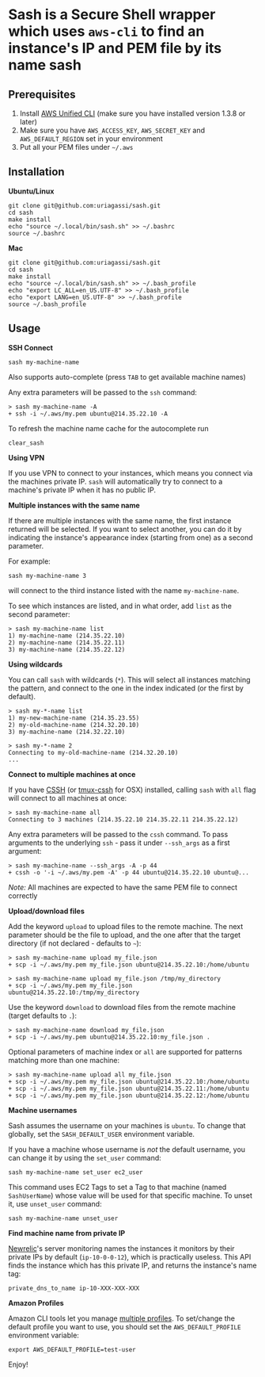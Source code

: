 __Sash is a Secure Shell wrapper which uses `aws-cli` to find an instance's IP and PEM file by its name__
sash
====

Prerequisites
-------------

1. Install [AWS Unified CLI](https://github.com/aws/aws-cli) (make sure you have installed version 1.3.8 or later)
2. Make sure you have `AWS_ACCESS_KEY`, `AWS_SECRET_KEY` and `AWS_DEFAULT_REGION` set in your environment
3. Put all your PEM files under `~/.aws`

Installation
------------

**Ubuntu/Linux**

    git clone git@github.com:uriagassi/sash.git
    cd sash
    make install
    echo "source ~/.local/bin/sash.sh" >> ~/.bashrc
    source ~/.bashrc
    
**Mac**

    git clone git@github.com:uriagassi/sash.git
    cd sash
    make install
    echo "source ~/.local/bin/sash.sh" >> ~/.bash_profile
    echo "export LC_ALL=en_US.UTF-8" >> ~/.bash_profile
    echo "export LANG=en_US.UTF-8" >> ~/.bash_profile
    source ~/.bash_profile
    

Usage
-----

**SSH Connect**

    sash my-machine-name
    
Also supports auto-complete (press `TAB` to get available machine names)

Any extra parameters will be passed to the `ssh` command:

    > sash my-machine-name -A
    + ssh -i ~/.aws/my.pem ubuntu@214.35.22.10 -A


To refresh the machine name cache for the autocomplete run

    clear_sash

**Using VPN**

If you use VPN to connect to your instances, which means you connect via the machines private IP. `sash` will automatically try to connect to a machine's private IP when it has no public IP.
    

**Multiple instances with the same name**

If there are multiple instances with the same name, the first instance returned will be selected. If you want to select another, you can do it
by indicating the instance's appearance index (starting from one) as a second parameter.

For example:

    sash my-machine-name 3

will connect to the third instance listed with the name `my-machine-name`.

To see which instances are listed, and in what order, add `list` as the second parameter:

    > sash my-machine-name list
    1) my-machine-name (214.35.22.10)
    2) my-machine-name (214.35.22.11)
    3) my-machine-name (214.35.22.12)

**Using wildcards**

You can call `sash` with wildcards (`*`). This will select all instances matching the pattern, and connect to the one in the index indicated
(or the first by default).

    > sash my-*-name list
    1) my-new-machine-name (214.35.23.55)
    2) my-old-machine-name (214.32.20.10)
    3) my-machine-name (214.32.22.10)

    > sash my-*-name 2
    Connecting to my-old-machine-name (214.32.20.10)
    ...
    
**Connect to multiple machines at once**

If you have [CSSH](http://www.unixmen.com/clusterssh-manage-multiple-ssh-sessions-on-linux/) (or [tmux-cssh](https://github.com/dennishafemann/tmux-cssh) for OSX) installed, calling `sash` with `all` flag will connect to all machines at once: 

    > sash my-machine-name all
    Connecting to 3 machines (214.35.22.10 214.35.22.11 214.35.22.12)

Any extra parameters will be passed to the `cssh` command. To pass arguments to the underlying `ssh` - pass it under `--ssh_args` as a first argument:

    > sash my-machine-name --ssh_args -A -p 44
    + cssh -o '-i ~/.aws/my.pem -A' -p 44 ubuntu@214.35.22.10 ubuntu@...

*Note:* All machines are expected to have the same PEM file to connect correctly

**Upload/download files**

Add the keyword `upload` to upload files to the remote machine. The next parameter should be the file to upload, and the one after that the target directory (if not declared - defaults to `~`):

    > sash my-machine-name upload my_file.json
    + scp -i ~/.aws/my.pem my_file.json ubuntu@214.35.22.10:/home/ubuntu

    > sash my-machine-name upload my_file.json /tmp/my_directory
    + scp -i ~/.aws/my.pem my_file.json ubuntu@214.35.22.10:/tmp/my_directory

Use the keyword `download` to download files from the remote machine (target defaults to `.`):

    > sash my-machine-name download my_file.json
    + scp -i ~/.aws/my.pem ubuntu@214.35.22.10:my_file.json .

Optional parameters of machine index or `all` are supported for patterns matching more than one machine:

    > sash my-machine-name upload all my_file.json
    + scp -i ~/.aws/my.pem my_file.json ubuntu@214.35.22.10:/home/ubuntu
    + scp -i ~/.aws/my.pem my_file.json ubuntu@214.35.22.11:/home/ubuntu
    + scp -i ~/.aws/my.pem my_file.json ubuntu@214.35.22.12:/home/ubuntu

**Machine usernames**

Sash assumes the username on your machines is `ubuntu`. To change that globally, set the `SASH_DEFAULT_USER` environment variable.

If you have a machine whose username is _not_ the default username, you can change it by using the `set_user` command:

    sash my-machine-name set_user ec2_user

This command uses EC2 Tags to set a Tag to that machine (named `SashUserName`) whose value will be used for that specific machine. To unset it, use `unset_user` command:

    sash my-machine-name unset_user

**Find machine name from private IP**

[Newrelic](http://www.newrelic.com)'s server monitoring names the instances it monitors by their private IPs by default (`ip-10-0-0-12`), which is practically useless. 
This API finds the instance which has this private IP, and returns the instance's name tag:

    private_dns_to_name ip-10-XXX-XXX-XXX
    
**Amazon Profiles**

Amazon CLI tools let you manage [multiple profiles](http://docs.aws.amazon.com/cli/latest/userguide/cli-chap-getting-started.html#cli-multiple-profiles). To set/change the default profile you want to use, you should set the `AWS_DEFAULT_PROFILE` environment variable:

    export AWS_DEFAULT_PROFILE=test-user
    
Enjoy!
